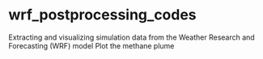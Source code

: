 # wrf_postprocessing_codes
Extracting and visualizing simulation data from the Weather Research and Forecasting (WRF) model 
Plot the methane plume 